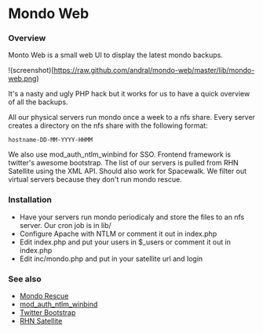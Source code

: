 Mondo Web
=========

### Overview

Monto Web is a small web UI to display the latest mondo backups.

!(screenshot)[https://raw.github.com/andral/mondo-web/master/lib/mondo-web.png)

It's a nasty and ugly PHP hack but it works for us to have a quick overview of all the backups.

All our physical servers run mondo once a week to a nfs share.
Every server creates a directory on the nfs share with the following format:

    hostname-DD-MM-YYYY-HHMM

We also use mod_auth_ntlm_winbind for SSO. Frontend framework is twitter's awesome bootstrap.
The list of our servers is pulled from RHN Satellite using the XML API. Should also work for Spacewalk.
We filter out virtual servers because they don't run mondo rescue.

### Installation
* Have your servers run mondo periodicaly and store the files to an nfs server. Our cron job is in lib/
* Configure Apache with NTLM or comment it out in index.php
* Edit index.php and put your users in $_users or comment it out in index.php
* Edit inc/mondo.php and put in your satellite url and login


### See also
* [Mondo Rescue](http://www.mondorescue.org/)
* [mod_auth_ntlm_winbind](https://github.com/Rich2k/adLDAP/wiki/Mod-auth-ntlm-winbind)
* [Twitter Bootstrap](http://getboostrap.com)
* [RHN Satellite](http://www.redhat.com/products/enterprise-linux/rhn-satellite/)
